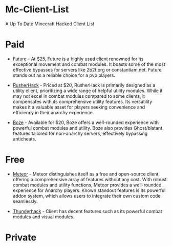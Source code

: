 # Mc-Client-List
A Up To Date Minecraft Hacked Client List 

# Paid

* [Future](https://www.futureclient.net/) - At $25, Future is a highly used client renowned for its exceptional movement and combat modules. It boasts some of the most effective bypasses for servers like 2b2t.org or constantiam.net. Future stands out as a reliable choice for a pvp players.

* [RusherHack](https://rusherhack.org/) -  Priced at $20, RusherHack is primarily designed as a utility client, prioritizing a wide range of helpful utility modules. While it may not excel in combat modules compared to some clients, it compensates with its comprehensive utility features. Its versatility makes it a valuable asset for players seeking convenience and efficiency in their anarchy experience.

* [Boze](https://boze.dev/) - Available for $20, Boze offers a well-rounded experience with powerful combat modules and utility. Boze also provides Ghost/blatant features tailored for non-anarchy servers, effectively bypassing anticheats.

# Free

* [Meteor](https://meteorclient.com/) - Meteor distinguishes itself as a free and open-source client, offering a comprehensive array of features without any cost. With robust combat modules and utility functions, Meteor provides a well-rounded experience for Anarchy players. Known standout features is its powerful addon system, which allows users to integrate their own custom code seamlessly.

+ [Thunderhack](https://thunderhack.onrender.com/) - Client has decent features such as its powerful combat modules and visual modules.

# Private


